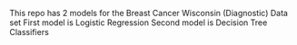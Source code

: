 This repo has 2 models for the Breast Cancer Wisconsin (Diagnostic) Data set
First model is Logistic Regression
Second model is Decision Tree Classifiers